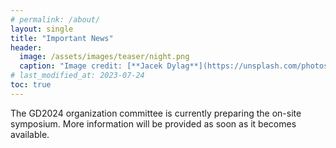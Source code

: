```yaml
---
# permalink: /about/
layout: single
title: "Important News"
header:
  image: /assets/images/teaser/night.png
  caption: "Image credit: [**Jacek Dylag**](https://unsplash.com/photos/IiQXLbTTQCw)"
# last_modified_at: 2023-07-24
toc: true
---
```


The GD2024 organization committee is currently preparing the on-site symposium. More information will be provided as soon as it becomes available.

<!--However, please understand that this may change to an online-only event depending on the future status of the COVID19 infection.

<!-- The discount registration fee for online participants will be applied only to the audience. At least one presenter for each paper or poster is required to register as an on-site participant. 

We will suppose three types of registrations:

- On-site participant (including speaker and audience): At least one speaker per one paper/poster must register as on-site participant if the presentation is on-site.
- On-line speaker: At least one speaker per one paper/poster must register as on-line speaker if the presentation is on-line.
- On-line audience:

Please also note the following restrictions on on-site participation in Japan

1. The Japanese government is currently strictly limiting entry to Japan with a tourist visa. The organization committee will support the visa process for properly registered persons who are worth of attending the conference (e.g., paper presenters, affiliated with research institutions).  Details are described on the [visa](/gd2022/pages/visa) page.

2. The Tokyo Institute of Technology, which will serve as the venue for GD2022, takes strict measures to prevent infection. All visitors are required to wear masks, and hand washing and disinfection are mandatory.

3. Tokyo metropolitan region did not approve “dinners of nine or more people” until May 22. This restriction has now been lifted, but it is very likely to reintroduce in the future.
Also, some institutes in Japan currently prohibit researchers and students to attend banquets and require to separating banquet fees from the registration fee. Based on this situation, we have decided to EXCLUDE the banquet fee from the registration fee. When we are able to confirm that the banquet is definitely ready to be held, we will charge additional fees for the banquet.
-->

<!--The Japanese government is currently strictly limiting entry to Japan with a tourist visa. It is possible that the restrictions may be eased in the future, but we are not optimistic since it is a gradual easing of restrictions. The organization committee will support the immigration for properly registered persons who are worthy attending the conference (e.g., paper presenters, affiliated with research institutions). Details will be announced later.-->


<!--The documents include an invitation letter and itinerary, which the participants are requested to submit to the Japanese embassy in your country of residence to obtain a visa.-->
